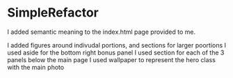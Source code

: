 # SimpleRefactor
I added semantic meaning to the index.html page provided to me.

I added figures around indivudal portions, and sections for larger poortions
I used aside for the bottom right bonus panel
I used section for each of the 3 panels below the main page
I used wallpaper to represent the hero class with the main photo